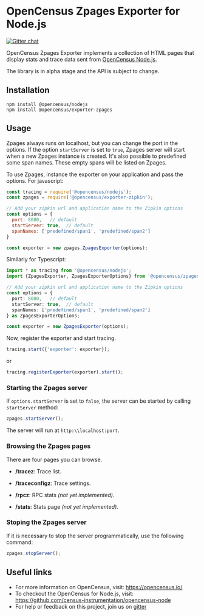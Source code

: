 # OpenCensus Zpages Exporter for Node.js
[![Gitter chat][gitter-image]][gitter-url]

OpenCensus Zpages Exporter implements a collection of HTML pages that display stats and trace data sent from [OpenCensus Node.js](https://github.com/census-instrumentation/opencensus-node).

The library is in alpha stage and the API is subject to change.

## Installation

```node
npm install @opencensus/nodejs
npm install @opencensus/exporter-zpages
```

## Usage

Zpages always runs on localhost, but you can change the port in the options. If the option `startServer` is set to `true`, Zpages server will start when a new Zpages instance is created. It's also possible to predefined some span names. These empty spans will be listed on Zpages.

To use Zpages, instance the exporter on your application and pass the options. For javascript:

```javascript
const tracing = require('@opencensus/nodejs');
const zpages = require('@opencensus/exporter-zipkin');

// Add your zipkin url and application name to the Zipkin options
const options = {
  port: 8080,   // default
  startServer: true,  // default
  spanNames: ['predefined/span1', 'predefined/span2']
}

const exporter = new zpages.ZpagesExporter(options);
```

Similarly for Typescript:

```typescript
import * as tracing from '@opencensus/nodejs';
import {ZpagesExporter, ZpagesExporterOptions} from '@opencensus/zpages-exporter';

// Add your zipkin url and application name to the Zipkin options
const options = {
  port: 8080,   // default
  startServer: true,  // default
  spanNames: ['predefined/span1', 'predefined/span2']
} as ZpagesExporterOptions;

const exporter = new ZpagesExporter(options);
```

Now, register the exporter and start tracing.

```javascript
tracing.start({'exporter': exporter});
```

or

```javascript
tracing.registerExporter(exporter).start();
```

### Starting the Zpages server

If `options.startServer` is set to `false`, the server can be started by calling `startServer` method:

```typescript
zpages.startServer();
```

The server will run at `http:\\localhost:port`.

### Browsing the Zpages pages

There are four pages you can browse.

- **/tracez**: Trace list.

- **/traceconfigz**: Trace settings.

- **/rpcz**: RPC stats *(not yet implemented)*.

- **/stats**: Stats page *(not yet implemented)*.

### Stoping the Zpages server

If it is necessary to stop the server programmatically, use the following command:

```typescript
zpages.stopServer();
```

## Useful links
- For more information on OpenCensus, visit: <https://opencensus.io/>
- To checkout the OpenCensus for Node.js, visit: <https://github.com/census-instrumentation/opencensus-node>
- For help or feedback on this project, join us on [gitter](https://gitter.im/census-instrumentation/Lobby)

[gitter-image]: https://badges.gitter.im/census-instrumentation/lobby.svg
[gitter-url]: https://gitter.im/census-instrumentation/lobby?utm_source=badge&utm_medium=badge&utm_campaign=pr-badge&utm_content=badge
